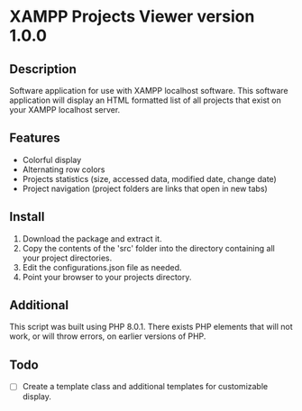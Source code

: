 # XAMPP Projects Viewer version 1.0.0

## Description

Software application for use with XAMPP localhost software. This software application will display an HTML formatted list of all projects that exist on your XAMPP localhost server.

## Features

* Colorful display
* Alternating row colors
* Projects statistics (size, accessed data, modified date, change date)
* Project navigation (project folders are links that open in new tabs)

## Install

1. Download the package and extract it.
2. Copy the contents of the 'src' folder into the directory containing all your project directories.
3. Edit the configurations.json file as needed.
4. Point your browser to your projects directory.

## Additional

This script was built using PHP 8.0.1. There exists PHP elements that will not work, or will throw errors, on earlier versions of PHP.

## Todo

- [ ] Create a template class and additional templates for customizable display.
